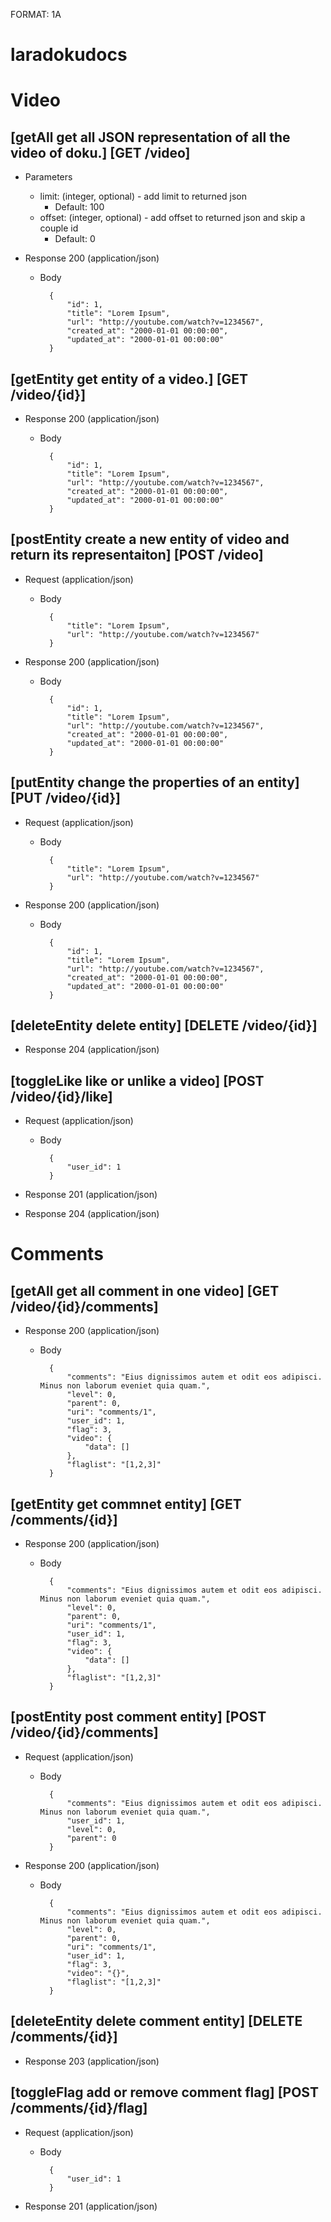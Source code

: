 FORMAT: 1A

# laradokudocs

# Video

## [getAll get all JSON representation of all the video of doku.] [GET /video]


+ Parameters
    + limit: (integer, optional) - add limit to returned json
        + Default: 100
    + offset: (integer, optional) - add offset to returned json and skip a couple id
        + Default: 0

+ Response 200 (application/json)
    + Body

            {
                "id": 1,
                "title": "Lorem Ipsum",
                "url": "http://youtube.com/watch?v=1234567",
                "created_at": "2000-01-01 00:00:00",
                "updated_at": "2000-01-01 00:00:00"
            }

## [getEntity get entity of a video.] [GET /video/{id}]


+ Response 200 (application/json)
    + Body

            {
                "id": 1,
                "title": "Lorem Ipsum",
                "url": "http://youtube.com/watch?v=1234567",
                "created_at": "2000-01-01 00:00:00",
                "updated_at": "2000-01-01 00:00:00"
            }

## [postEntity create a new entity of video and return its representaiton] [POST /video]


+ Request (application/json)
    + Body

            {
                "title": "Lorem Ipsum",
                "url": "http://youtube.com/watch?v=1234567"
            }

+ Response 200 (application/json)
    + Body

            {
                "id": 1,
                "title": "Lorem Ipsum",
                "url": "http://youtube.com/watch?v=1234567",
                "created_at": "2000-01-01 00:00:00",
                "updated_at": "2000-01-01 00:00:00"
            }

## [putEntity change the properties of an entity] [PUT /video/{id}]


+ Request (application/json)
    + Body

            {
                "title": "Lorem Ipsum",
                "url": "http://youtube.com/watch?v=1234567"
            }

+ Response 200 (application/json)
    + Body

            {
                "id": 1,
                "title": "Lorem Ipsum",
                "url": "http://youtube.com/watch?v=1234567",
                "created_at": "2000-01-01 00:00:00",
                "updated_at": "2000-01-01 00:00:00"
            }

## [deleteEntity delete entity] [DELETE /video/{id}]


+ Response 204 (application/json)

## [toggleLike like or unlike a video] [POST /video/{id}/like]


+ Request (application/json)
    + Body

            {
                "user_id": 1
            }

+ Response 201 (application/json)

+ Response 204 (application/json)

# Comments

## [getAll get all comment in one video] [GET /video/{id}/comments]


+ Response 200 (application/json)
    + Body

            {
                "comments": "Eius dignissimos autem et odit eos adipisci. Minus non laborum eveniet quia quam.",
                "level": 0,
                "parent": 0,
                "uri": "comments/1",
                "user_id": 1,
                "flag": 3,
                "video": {
                    "data": []
                },
                "flaglist": "[1,2,3]"
            }

## [getEntity get commnet entity] [GET /comments/{id}]


+ Response 200 (application/json)
    + Body

            {
                "comments": "Eius dignissimos autem et odit eos adipisci. Minus non laborum eveniet quia quam.",
                "level": 0,
                "parent": 0,
                "uri": "comments/1",
                "user_id": 1,
                "flag": 3,
                "video": {
                    "data": []
                },
                "flaglist": "[1,2,3]"
            }

## [postEntity post comment entity] [POST /video/{id}/comments]


+ Request (application/json)
    + Body

            {
                "comments": "Eius dignissimos autem et odit eos adipisci. Minus non laborum eveniet quia quam.",
                "user_id": 1,
                "level": 0,
                "parent": 0
            }

+ Response 200 (application/json)
    + Body

            {
                "comments": "Eius dignissimos autem et odit eos adipisci. Minus non laborum eveniet quia quam.",
                "level": 0,
                "parent": 0,
                "uri": "comments/1",
                "user_id": 1,
                "flag": 3,
                "video": "{}",
                "flaglist": "[1,2,3]"
            }

## [deleteEntity delete comment entity] [DELETE /comments/{id}]


+ Response 203 (application/json)

## [toggleFlag add or remove comment flag] [POST /comments/{id}/flag]


+ Request (application/json)
    + Body

            {
                "user_id": 1
            }

+ Response 201 (application/json)